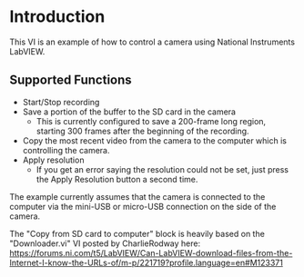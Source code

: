 Introduction
====================
This VI is an example of how to control a camera using National Instruments LabVIEW.

Supported Functions
--------------------
 * Start/Stop recording
 * Save a portion of the buffer to the SD card in the camera
    - This is currently configured to save a 200-frame long region, starting 300 frames after the beginning of the recording.
 * Copy the most recent video from the camera to the computer which is controlling the camera.
 * Apply resolution
    - If you get an error saying the resolution could not be set, just press the Apply Resolution button a second time.

The example currently assumes that the camera is connected to the computer via the mini-USB or micro-USB connection on the side of the camera.

The "Copy from SD card to computer" block is heavily based on the "Downloader.vi" VI posted by CharlieRodway here: https://forums.ni.com/t5/LabVIEW/Can-LabVIEW-download-files-from-the-Internet-I-know-the-URLs-of/m-p/221719?profile.language=en#M123371
